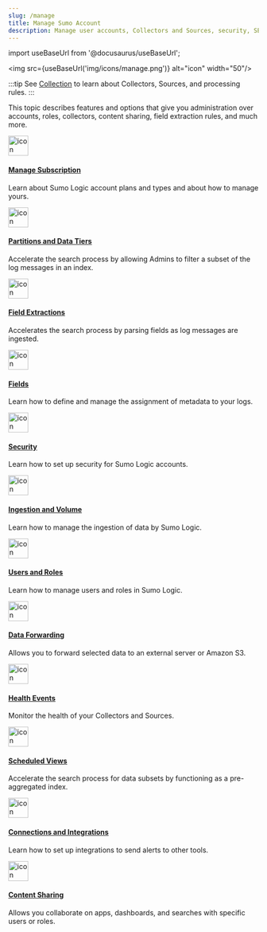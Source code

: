 ```yaml
---
slug: /manage
title: Manage Sumo Account
description: Manage user accounts, Collectors and Sources, security, SEO, and other administrative details.
---
```


import useBaseUrl from '@docusaurus/useBaseUrl';

<img src={useBaseUrl('img/icons/manage.png')} alt="icon" width="50"/>

:::tip
See [Collection](/docs/send-data/collection) to learn about Collectors, Sources, and processing rules.
:::

This topic describes features and options that give you administration over accounts, roles, collectors, content sharing, field extraction rules, and much more.

<div className="box-wrapper" >
<div className="box smallbox card">
  <div className="container">
  <a href="/docs/manage/manage-subscription"><img src={useBaseUrl('img/icons/business/user-permissions.png')} alt="icon" width="40"/><h4>Manage Subscription</h4></a>
  <p>Learn about Sumo Logic account plans and types and about how to manage yours.</p>
  </div>
</div>
<div className="box smallbox card">
  <div className="container">
  <a href="/docs/manage/partitions-data-tiers"><img src={useBaseUrl('img/icons/business/user-permissions.png')} alt="icon" width="40"/><h4>Partitions and Data Tiers</h4></a>
  <p>Accelerate the search process by allowing Admins to filter a subset of the log messages in an index.</p>
  </div>
</div>
<div className="box smallbox card">
  <div className="container">
  <a href="/docs/manage/field-extractions"><img src={useBaseUrl('img/icons/business/user-permissions.png')} alt="icon" width="40"/><h4>Field Extractions</h4></a>
  <p>Accelerates the search process by parsing fields as log messages are ingested.</p>
  </div>
</div>
<div className="box smallbox card">
  <div className="container">
  <a href="/docs/manage/fields"><img src={useBaseUrl('img/icons/business/user-permissions.png')} alt="icon" width="40"/><h4>Fields</h4></a>
  <p>Learn how to define and manage the assignment of metadata to your logs.</p>
  </div>
</div>
<div className="box smallbox card">
  <div className="container">
  <a href="/docs/manage/security"><img src={useBaseUrl('img/icons/business/user-permissions.png')} alt="icon" width="40"/><h4>Security</h4></a>
  <p>Learn how to set up security for Sumo Logic accounts.</p>
  </div>
</div>
<div className="box smallbox card">
  <div className="container">
  <a href="/docs/manage/ingestion-volume"><img src={useBaseUrl('img/icons/business/user-permissions.png')} alt="icon" width="40"/><h4>Ingestion and Volume</h4></a>
  <p>Learn how to manage the ingestion of data by Sumo Logic.</p>
  </div>
</div>
<div className="box smallbox card">
  <div className="container">
  <a href="/docs/manage/users-roles"><img src={useBaseUrl('img/icons/business/user-permissions.png')} alt="icon" width="40"/><h4>Users and Roles</h4></a>
  <p>Learn how to manage users and roles in Sumo Logic.</p>
  </div>
</div>
<div className="box smallbox card">
  <div className="container">
  <a href="/docs/manage/data-forwarding"><img src={useBaseUrl('img/icons/business/user-permissions.png')} alt="icon" width="40"/><h4>Data Forwarding</h4></a>
  <p>Allows you to forward selected data to an external server or Amazon S3.</p>
  </div>
</div>
<div className="box smallbox card">
  <div className="container">
  <a href="/docs/manage/health-events"><img src={useBaseUrl('img/icons/business/user-permissions.png')} alt="icon" width="40"/><h4>Health Events</h4></a>
  <p>Monitor the health of your Collectors and Sources.</p>
  </div>
</div>
<div className="box smallbox card">
  <div className="container">
  <a href="/docs/manage/scheduled-views"><img src={useBaseUrl('img/icons/business/user-permissions.png')} alt="icon" width="40"/><h4>Scheduled Views</h4></a>
  <p>Accelerate the search process for data subsets by functioning as a pre-aggregated index.</p>
  </div>
</div>
<div className="box smallbox card">
  <div className="container">
  <a href="/docs/manage/connections-integrations"><img src={useBaseUrl('img/icons/business/user-permissions.png')} alt="icon" width="40"/><h4>Connections and Integrations</h4></a>
  <p>Learn how to set up integrations to send alerts to other tools.</p>
  </div>
</div>
<div className="box smallbox card">
  <div className="container">
  <a href="/docs/manage/content-sharing"><img src={useBaseUrl('img/icons/business/user-permissions.png')} alt="icon" width="40"/><h4>Content Sharing</h4></a>
  <p>Allows you collaborate on apps, dashboards, and searches with specific users or roles.</p>
  </div>
</div>
</div>

